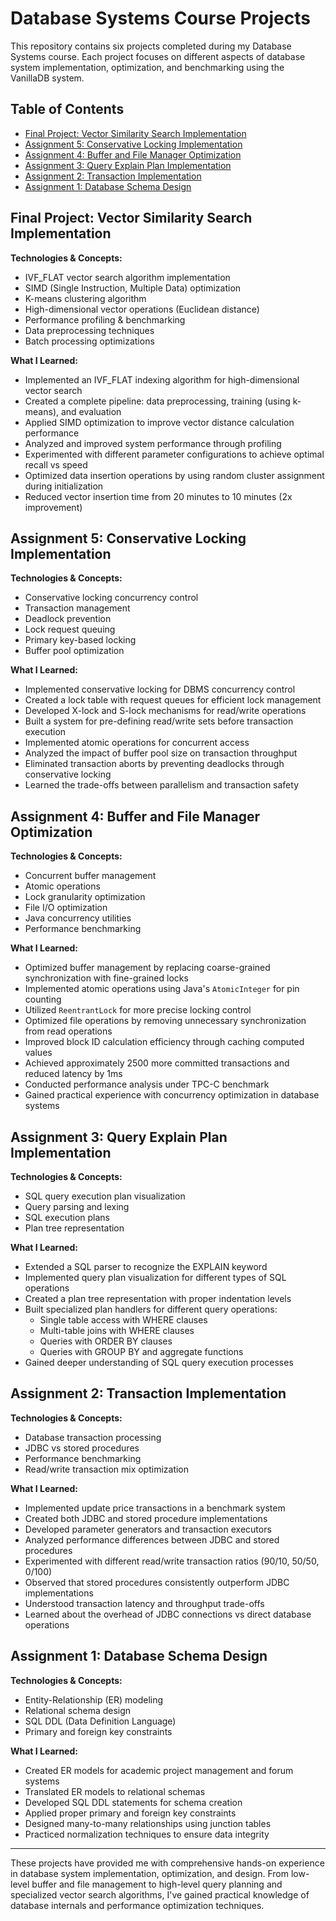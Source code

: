 # Database Systems Course Projects

This repository contains six projects completed during my Database Systems course. Each project focuses on different aspects of database system implementation, optimization, and benchmarking using the VanillaDB system.

## Table of Contents

- [Final Project: Vector Similarity Search Implementation](#final-project-vector-similarity-search-implementation)
- [Assignment 5: Conservative Locking Implementation](#assignment-5-conservative-locking-implementation)
- [Assignment 4: Buffer and File Manager Optimization](#assignment-4-buffer-and-file-manager-optimization)
- [Assignment 3: Query Explain Plan Implementation](#assignment-3-query-explain-plan-implementation)
- [Assignment 2: Transaction Implementation](#assignment-2-transaction-implementation)
- [Assignment 1: Database Schema Design](#assignment-1-database-schema-design)

## Final Project: Vector Similarity Search Implementation

**Technologies & Concepts:**
- IVF_FLAT vector search algorithm implementation
- SIMD (Single Instruction, Multiple Data) optimization
- K-means clustering algorithm
- High-dimensional vector operations (Euclidean distance)
- Performance profiling & benchmarking
- Data preprocessing techniques
- Batch processing optimizations

**What I Learned:**
- Implemented an IVF_FLAT indexing algorithm for high-dimensional vector search
- Created a complete pipeline: data preprocessing, training (using k-means), and evaluation
- Applied SIMD optimization to improve vector distance calculation performance
- Analyzed and improved system performance through profiling
- Experimented with different parameter configurations to achieve optimal recall vs speed
- Optimized data insertion operations by using random cluster assignment during initialization
- Reduced vector insertion time from 20 minutes to 10 minutes (2x improvement)

## Assignment 5: Conservative Locking Implementation

**Technologies & Concepts:**
- Conservative locking concurrency control
- Transaction management
- Deadlock prevention
- Lock request queuing
- Primary key-based locking
- Buffer pool optimization

**What I Learned:**
- Implemented conservative locking for DBMS concurrency control
- Created a lock table with request queues for efficient lock management
- Developed X-lock and S-lock mechanisms for read/write operations
- Built a system for pre-defining read/write sets before transaction execution
- Implemented atomic operations for concurrent access
- Analyzed the impact of buffer pool size on transaction throughput
- Eliminated transaction aborts by preventing deadlocks through conservative locking
- Learned the trade-offs between parallelism and transaction safety

## Assignment 4: Buffer and File Manager Optimization

**Technologies & Concepts:**
- Concurrent buffer management
- Atomic operations
- Lock granularity optimization
- File I/O optimization
- Java concurrency utilities 
- Performance benchmarking

**What I Learned:**
- Optimized buffer management by replacing coarse-grained synchronization with fine-grained locks
- Implemented atomic operations using Java's `AtomicInteger` for pin counting
- Utilized `ReentrantLock` for more precise locking control
- Optimized file operations by removing unnecessary synchronization from read operations
- Improved block ID calculation efficiency through caching computed values
- Achieved approximately 2500 more committed transactions and reduced latency by 1ms
- Conducted performance analysis under TPC-C benchmark
- Gained practical experience with concurrency optimization in database systems

## Assignment 3: Query Explain Plan Implementation

**Technologies & Concepts:**
- SQL query execution plan visualization
- Query parsing and lexing
- SQL execution plans
- Plan tree representation

**What I Learned:**
- Extended a SQL parser to recognize the EXPLAIN keyword
- Implemented query plan visualization for different types of SQL operations
- Created a plan tree representation with proper indentation levels
- Built specialized plan handlers for different query operations:
  - Single table access with WHERE clauses
  - Multi-table joins with WHERE clauses
  - Queries with ORDER BY clauses
  - Queries with GROUP BY and aggregate functions
- Gained deeper understanding of SQL query execution processes

## Assignment 2: Transaction Implementation

**Technologies & Concepts:**
- Database transaction processing
- JDBC vs stored procedures
- Performance benchmarking
- Read/write transaction mix optimization

**What I Learned:**
- Implemented update price transactions in a benchmark system
- Created both JDBC and stored procedure implementations
- Developed parameter generators and transaction executors
- Analyzed performance differences between JDBC and stored procedures
- Experimented with different read/write transaction ratios (90/10, 50/50, 0/100)
- Observed that stored procedures consistently outperform JDBC implementations
- Understood transaction latency and throughput trade-offs
- Learned about the overhead of JDBC connections vs direct database operations

## Assignment 1: Database Schema Design

**Technologies & Concepts:**
- Entity-Relationship (ER) modeling
- Relational schema design
- SQL DDL (Data Definition Language)
- Primary and foreign key constraints

**What I Learned:**
- Created ER models for academic project management and forum systems
- Translated ER models to relational schemas
- Developed SQL DDL statements for schema creation
- Applied proper primary and foreign key constraints
- Designed many-to-many relationships using junction tables
- Practiced normalization techniques to ensure data integrity

---

These projects have provided me with comprehensive hands-on experience in database system implementation, optimization, and design. From low-level buffer and file management to high-level query planning and specialized vector search algorithms, I've gained practical knowledge of database internals and performance optimization techniques.
